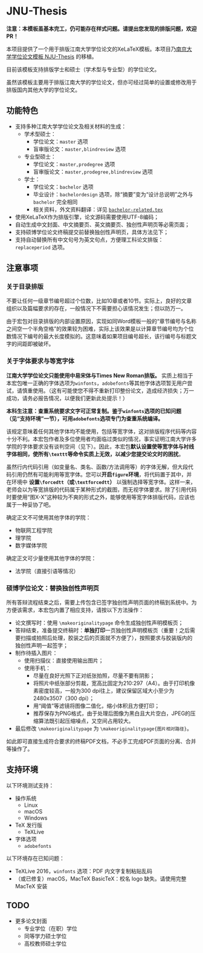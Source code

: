 # JNU-Thesis

**注意：本模板虽基本完工，仍可能存在样式问题。请提出您发现的排版问题，欢迎 PR！**

本项目提供了一个用于排版江南大学学位论文的XeLaTeX模板。本项目乃[南京大学学位论文模板 NJU-Thesis][njuthesis] 的移植。

[njuthesis]: https://github.com/Haixing-Hu/nju-thesis

目前该模板支持排版学士和硕士（学术型与专业型）的学位论文。

虽然该模板主要用于排版江南大学的学位论文，但亦可经过简单的设置或修改用于排版国内其他大学的学位论文。

## 功能特色

* 支持多种江南大学学位论文及相关材料的生成：
	- 学术型硕士：
		- 学位论文：`master` 选项
		- 盲审版论文：`master,blindreview` 选项
	- 专业型硕士：
		- 学位论文：`master,prodegree` 选项
		- 盲审版论文：`master,prodegree,blindreview` 选项
	- 学士：
		- 学位论文：`bachelor` 选项
		- 毕业设计：`bachelordesign` 选项，除“摘要”变为“设计总说明”之外与 `bachelor` 完全相同
		- 相关资料，外文资料翻译：详见 [`bachelor-related.tex`](./bachelor-related.tex)
* 使用XeLaTeX作为排版引擎，论文源码需要使用UTF-8编码；
* 自动生成中文封面、中文摘要页、英文摘要页、独创性声明页等必需页面；
* 支持硕博学位论文终稿提交前替换独创性声明页，具体方法见下；
* 支持自动替换所有中文句号为英文句点，方便理工科论文排版：`replaceperiod` 选项。

## 注意事项

### 关于目录排版

不要让任何一级章节编号超过个位数，比如10章或者10节。实际上，良好的文章组织以及篇幅要求的存在，一般情况下不需要担心该情况发生；但以防万一。

由于宏包对目录排版的内部设置原因，实现如同Word模板一般的“章节编号与名称之间空一个半角空格”的效果较为困难，实际上该效果是以计算章节编号均为个位数情况下编号的最大长度模拟的。这意味着如果项目编号超长，该行编号与标题文字的间距即被破坏。


### 关于字体要求与等宽字体

**江南大学学位论文只能使用中易宋体与Times New Roman排版。** 实质上相当于本宏包唯一正确的字体选项为`winfonts`，`adobefonts`等其他字体选项暂无用户尝试，请慎重使用。（这有可能使您不得不重新打印整份论文，造成经济损失；万一成功，请务必报告情况，以便我们更新此处提示！）

**本科生注意：查重系统要求文字可正常复制。鉴于`winfonts`选项的已知问题（见“支持环境”一节），可用`adobefonts`选项专门为查重系统编译。**

该规定意味着任何其他字体均不能使用，包括等宽字体，这对排版程序代码等内容十分不利。本宏包作者及多位使用者均面临过类似的情况，事实证明江南大学许多学院的字体要求没有谈判空间（见下）。因此，本宏包**默认设置使等宽字体与衬线字体相同，使所有`\texttt`等命令实质上无效，以减少您提交论文时的困扰**。

虽然行内代码引用（如变量名、类名、函数/方法调用等）的字体无解，但大段代码引用仍然有可能利用等宽字体。您可以**开启`figure`环境**，将代码置于其中，并在环境中 **设置`\forcedtt`（或`\textforcedtt`）** 以强制选择等宽字体。这样一来，老师会以为等宽排版的代码属于某种形式的截图，而无视字体要求。除了引用代码时要使用“图X-X”这种较为不爽的形式之外，能够使用等宽字体排版代码，应该也属于一种妥协了吧。


确定正文不可使用其他字体的学院：

* 物联网工程学院
* 理学院
* 数字媒体学院


确定正文可少量使用其他字体的学院：

* 法学院（直接引语等情况）


### 硕博学位论文：替换独创性声明页

所有答辩流程结束之后，需要上传包含已签字独创性声明页面的终稿到系统中。为方便该需求，本宏包内置了相应支持，请按以下方法操作：

* 论文撰写时：使用 `\makeoriginalitypage` 命令生成独创性声明模板页；
* 答辩结束，准备提交终稿时：**单独打印**一页独创性声明模板页（重要！之后需要扫描或拍照后处理，胶装之后的页面就不方便了），按照要求与胶装版内的独创性声明一起签字；
* 制作待插入图片：
	- 使用扫描仪：直接使用输出图片；
	- 使用手机：
		- 尽量在良好光照下正对纸张拍照，尽量不要有阴影；
		- 将照片中纸张部分剪裁，宽高比固定为210:297（A4）。由于打印机像素密度较高，一般为300 dpi往上，建议保留区域大小至少为2480x3507（300 dpi）；
		- 用“阈值”等滤镜将图像二值化，缩小体积且方便打印；
		- 推荐保存为PNG格式，由于处理后图像为黑白且大片空白，JPEG的压缩算法既引起压缩噪点，又空间占用较大。
* 最后修改 `\makeoriginalitypage` 为 `\makeoriginalitypage{图片相对路径}`。

如此即可直接生成符合要求的终稿PDF文档，不必手工完成PDF页面的分离、合并等操作了。


## 支持环境

以下环境测试支持：

* 操作系统
	- Linux
	- macOS
	- Windows
* TeX 发行版
	- TeXLive
* 字体选项
	- `adobefonts`

以下环境存在已知问题：

* TeXLive 2016，`winfonts` 选项：PDF 内文字复制粘贴乱码
* （或已修复）macOS，MacTeX BasicTeX：校名 logo 缺失。请使用完整 MacTeX 安装


## TODO

* 更多论文封面
	- 专业学位（在职）学位
	- 同等学力硕士学位
	- 高校教师硕士学位
